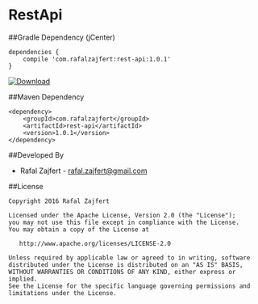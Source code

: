 # RestApi

##Gradle Dependency (jCenter)

```Gradle
dependencies {
    compile 'com.rafalzajfert:rest-api:1.0.1'
}
```

[ ![Download](https://api.bintray.com/packages/rafalzajfert/maven/rest-api/images/download.svg) ](https://bintray.com/rafalzajfert/maven/rest-api/_latestVersion)

##Maven Dependency

```Maven
<dependency>
    <groupId>com.rafalzajfert</groupId>
    <artifactId>rest-api</artifactId>
    <version>1.0.1</version>
</dependency>
```

##Developed By

 * Rafal Zajfert - <rafal.zajfert@gmail.com>

##License

    Copyright 2016 Rafal Zajfert

    Licensed under the Apache License, Version 2.0 (the "License");
    you may not use this file except in compliance with the License.
    You may obtain a copy of the License at

       http://www.apache.org/licenses/LICENSE-2.0

    Unless required by applicable law or agreed to in writing, software
    distributed under the License is distributed on an "AS IS" BASIS,
    WITHOUT WARRANTIES OR CONDITIONS OF ANY KIND, either express or implied.
    See the License for the specific language governing permissions and
    limitations under the License.

